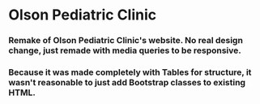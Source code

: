 # Olson Pediatric Clinic

### Remake of Olson Pediatric Clinic's website. No real design change, just remade with media queries to be responsive.

### Because it was made completely with Tables for structure, it wasn't reasonable to just add Bootstrap classes to existing HTML.
